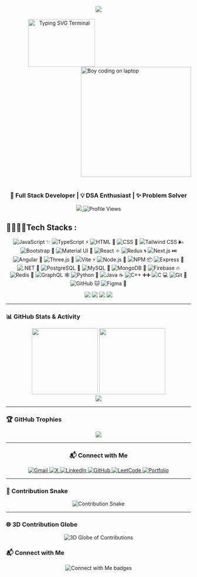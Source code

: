 <h1 align="center">
  <a href="https://git.io/typing-svg">
    <img src="https://readme-typing-svg.herokuapp.com/?lines=Hey,+There!+👋🏻🧑🏻‍💻;This+is+Bikram+....;You+can+call+me+Ace...;it's+great+to+connect+with+you😭💖;&center=true&size=20&color=FFFFFF">
  </a>
</h1>

<p align="center">
  <img align="left" width="60%" height="130" 
    src="https://readme-typing-svg.demolab.com?font=Fira+Code&size=14&duration=2500&pause=2000&color=F92672&multiline=true&width=600&lines=%3E+I+turn+coffee+into+code,+and+problems+into+elegant+solutions.;%3E+Full+stack+dev+with+a+love+for+clean+architecture+and+smart+design.;%3E+Obsessed+with+algorithms+and+building+real+world+apps." 
    alt="Typing SVG Terminal" />

  <img align="right" width="300" 
    src="https://media.giphy.com/media/qgQUggAC3Pfv687qPC/giphy.gif" 
    alt="Boy coding on laptop" />
</p>

<br clear="both" />
<br/>

<h3 align="center">🚀 Full Stack Developer | 💡 DSA Enthusiast | ✨ Problem Solver</h3>

<p align="center">
  <a href="https://github.com/Bikram-sGit00">
    <img src="https://img.shields.io/github/followers/Bikram-sGit00?label=Follow&style=social">
  </a>
  <img src="https://komarev.com/ghpvc/?username=Bikram-sGit00&label=Profile%20Views&color=blueviolet&style=flat" alt="Profile Views" />
</p>

## 🧑🏻‍💻🚀Tech Stacks :

<p align="center">
  <img src="https://skillicons.dev/icons?i=js" title="JavaScript ✨" />
  <img src="https://skillicons.dev/icons?i=ts" title="TypeScript ⚡" />
  <img src="https://skillicons.dev/icons?i=html" title="HTML 🧱" />
  <img src="https://skillicons.dev/icons?i=css" title="CSS 🎨" />
  <img src="https://skillicons.dev/icons?i=tailwind" title="Tailwind CSS 🌬️" />
  <img src="https://skillicons.dev/icons?i=bootstrap" title="Bootstrap 🥾" />
  <img src="https://skillicons.dev/icons?i=materialui" title="Material UI 🧩" />
  <img src="https://skillicons.dev/icons?i=react" title="React ⚛️" />
  <img src="https://skillicons.dev/icons?i=redux" title="Redux 🌀" />
  <img src="https://skillicons.dev/icons?i=nextjs" title="Next.js ⏭️" />
  <img src="https://skillicons.dev/icons?i=angular" title="Angular 🚦" />
  <img src="https://skillicons.dev/icons?i=threejs" title="Three.js 🎲" />
  <img src="https://skillicons.dev/icons?i=vite" title="Vite ⚡" />
  <img src="https://skillicons.dev/icons?i=nodejs" title="Node.js 🌿" />
  <img src="https://skillicons.dev/icons?i=npm" title="NPM 📦" />
  <img src="https://skillicons.dev/icons?i=express" title="Express 🚂" />
  <img src="https://skillicons.dev/icons?i=dotnet" title=".NET 🧰" />
  <img src="https://skillicons.dev/icons?i=postgres" title="PostgreSQL 🐘" />
  <img src="https://skillicons.dev/icons?i=mysql" title="MySQL 🐬" />
  <img src="https://skillicons.dev/icons?i=mongodb" title="MongoDB 🍃" />
  <img src="https://skillicons.dev/icons?i=firebase" title="Firebase 🔥" />
  <img src="https://skillicons.dev/icons?i=redis" title="Redis 🧠" />
  <img src="https://skillicons.dev/icons?i=graphql" title="GraphQL 🕸️" />
  <img src="https://skillicons.dev/icons?i=python" title="Python 🐍" />
  <img src="https://skillicons.dev/icons?i=java" title="Java ☕" />
  <img src="https://skillicons.dev/icons?i=cpp" title="C++ ➕➕" />
  <img src="https://skillicons.dev/icons?i=c" title="C 💻" />
  <img src="https://skillicons.dev/icons?i=git" title="Git 🧬" />
  <img src="https://skillicons.dev/icons?i=github" title="GitHub 🐱" />
  <img src="https://skillicons.dev/icons?i=figma" title="Figma 🎨" />
</p>


<p align="center">
  <img src="https://img.shields.io/badge/DSA-LeetCode-orange?style=for-the-badge&logo=leetcode&logoColor=white" />
  <img src="https://img.shields.io/badge/InterviewBit-12100E?style=for-the-badge&logo=interviewbit&logoColor=white" />
  <img src="https://img.shields.io/badge/GeeksforGeeks-0F9D58?style=for-the-badge&logo=geeksforgeeks&logoColor=white" />
  <img src="https://img.shields.io/badge/HackerRank-2EC866?style=for-the-badge&logo=hackerrank&logoColor=white" />
</p>




---

### 📊 GitHub Stats & Activity

<div align="center">
  <img src="https://github-readme-stats.vercel.app/api?username=Bikram-sGit00&theme=github_dark&show_icons=true&hide_border=false&border_radius=10" height="180em" />
  <img src="https://github-readme-stats.vercel.app/api/top-langs/?username=Bikram-sGit00&layout=compact&theme=github_dark&hide_border=false&border_radius=10" height="180em" />
</div>

<div align="center">
  <img src="https://github-readme-streak-stats.herokuapp.com/?user=Bikram-sGit00&theme=tokyonight&hide_border=false" />
</div>

---

### 🏆 GitHub Trophies

<p align="center">
  <img src="https://github-profile-trophy.vercel.app/?username=Bikram-sGit00&theme=tokyonight&no-frame=true&row=1&margin-w=10" />
</p>

---
<h3 align="center">📬 Connect with Me</h3>

<div align="center">
  <a href="mailto:bikramsgit00@gmail.com" target="_blank">
    <img src="https://img.shields.io/badge/Gmail-EA4335?style=for-the-badge&logo=gmail&logoColor=white" alt="Gmail" />
  </a>

  <a href="https://x.com/yourhandle" target="_blank">
    <img src="https://img.shields.io/badge/X-000000?style=for-the-badge&logo=x&logoColor=white" alt="X" />
  </a>

  <a href="https://www.linkedin.com/in/bikram-shaw-63a749255" target="_blank">
    <img src="https://img.shields.io/badge/LinkedIn-0077B5?style=for-the-badge&logo=linkedin&logoColor=white" alt="LinkedIn" />
  </a>

  <a href="https://github.com/Bikram-sGit00" target="_blank">
    <img src="https://img.shields.io/badge/GitHub-333333?style=for-the-badge&logo=github&logoColor=white" alt="GitHub" />
  </a>

  <a href="https://leetcode.com/your-leetcode-username/" target="_blank">
    <img src="https://img.shields.io/badge/LeetCode-FFA116?style=for-the-badge&logo=leetcode&logoColor=black" alt="LeetCode" />
  </a>

  <a href="https://your-portfolio.com" target="_blank">
    <img src="https://img.shields.io/badge/My%20Portfolio-000000?style=for-the-badge&logo=firefox-browser&logoColor=white" alt="Portfolio" />
  </a>
</div>




---

### 🐍 Contribution Snake

<p align="center">
  <img src="https://github.com/Bikram-sGit00/Bikram-sGit00/raw/output/github-contribution-grid-snake.svg" alt="Contribution Snake" />
</p>

---

### 🌐 3D Contribution Globe

<!-- This section is currently using the same snake SVG. Replace with the globe below if you prefer: -->

<!-- For 3D Globe using a service like GitHub Globe, use:
  https://skyline.github.com/Bikram-sGit00/2024
-->
<p align="center">
  <img src="https://github.com/Bikram-sGit00/Bikram-sGit00/blob/output/github-contribution-grid-snake.svg" alt="3D Globe of Contributions" />
</p>





### 📬 Connect with Me

<p align="center">
  <img src="https://github.com/Bikram-sGit00/Bikram-sGit00/blob/main/assets/connect-section.png" alt="Connect with Me badges" />
</p>


